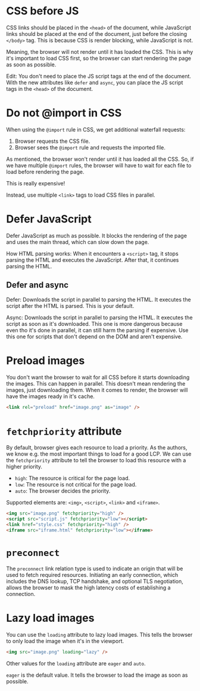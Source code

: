 # CSS before JS

CSS links should be placed in the `<head>` of the document, while JavaScript links should be placed at the end of the document, just before the closing `</body>` tag. This is because CSS is render blocking, while JavaScript is not.

Meaning, the browser will not render until it has loaded the CSS. This is why it's important to load CSS first, so the browser can start rendering the page as soon as possible.

Edit: You don't need to place the JS script tags at the end of the document. With the new attributes like `defer` and `async`, you can place the JS script tags in the `<head>` of the document.

# Do not @import in CSS

When using the `@import` rule in CSS, we get additional waterfall requests:

1. Browser requests the CSS file.
2. Browser sees the `@import` rule and requests the imported file.

As mentioned, the browser won't render until it has loaded all the CSS. So, if we have multiple `@import` rules, the browser will have to wait for each file to load before rendering the page.

This is really expensive!

Instead, use multiple `<link>` tags to load CSS files in parallel.

# Defer JavaScript

Defer JavaScript as much as possible. It blocks the rendering of the page and uses the main thread, which can slow down the page.

How HTML parsing works: When it encounters a `<script>` tag, it stops parsing the HTML and executes the JavaScript. After that, it continues parsing the HTML.

## Defer and async

Defer: Downloads the script in parallel to parsing the HTML. It executes the script after the HTML is parsed. This is your default.

Async: Downloads the script in parallel to parsing the HTML. It executes the script as soon as it's downloaded. This one is more dangerous because even tho it's done in parallel, it can still harm the parsing if expensive. Use this one for scripts that don't depend on the DOM and aren't expensive.

# Preload images

You don't want the browser to wait for all CSS before it starts downloading the images. This can happen in parallel. This doesn't mean rendering the images, just downloading them. When it comes to render, the browser will have the images ready in it's cache.

```html
<link rel="preload" href="image.png" as="image" />
```

# `fetchpriority` attribute

By default, browser gives each resource to load a priority. As the authors, we know e.g. the most important things to load for a good LCP. We can use the `fetchpriority` attribute to tell the browser to load this resource with a higher priority.

- `high`: The resource is critical for the page load.
- `low`: The resource is not critical for the page load.
- `auto`: The browser decides the priority.

Supported elements are: `<img>`, `<script>`, `<link>` and `<iframe>`.

```html
<img src="image.png" fetchpriority="high" />
<script src="script.js" fetchpriority="low"></script>
<link href="style.css" fetchpriority="high" />
<iframe src="iframe.html" fetchpriority="low"></iframe>
```

# `preconnect`

The `preconnect` link relation type is used to indicate an origin that will be used to fetch required resources. Initiating an early connection, which includes the DNS lookup, TCP handshake, and optional TLS negotiation, allows the browser to mask the high latency costs of establishing a connection.

# Lazy load images

You can use the `loading` attribute to lazy load images. This tells the browser to only load the image when it's in the viewport.

```html
<img src="image.png" loading="lazy" />
```

Other values for the `loading` attribute are `eager` and `auto`.

`eager` is the default value. It tells the browser to load the image as soon as possible.
